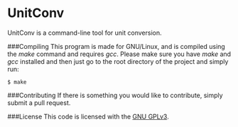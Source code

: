 UnitConv
========
UnitConv is a command-line tool for unit conversion.

###Compiling
This program is made for GNU/Linux, and is compiled using the _make_ command and requires _gcc_. Please make sure you have _make_ and _gcc_ installed and then just go to the root directory of the project and simply run:
```
$ make
```

###Contributing
If there is something you would like to contribute, simply submit a pull request.

###License
This code is licensed with the [GNU GPLv3](/LICENSE).
